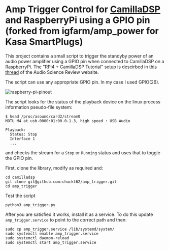# Amp Trigger Control for [CamillaDSP](https://github.com/HEnquist/camilladsp/releases/) and RaspberryPi using a GPIO pin (forked from igfarm/amp_power for Kasa SmartPlugs)

This project contains a small script to trigger the standyby power of an audio power amplifier using a GPIO pin when connected to CamillaDSP on a RaspberryPi. The "RPi4 + CamillaDSP Tutorial" setup is descirbed in [this thread](https://www.audiosciencereview.com/forum/index.php?threads/rpi4-camilladsp-tutorial.29656/) of the Audio Science Review website.

The script can use any appropriate GPIO pin. In my case I used GPIO(26).

![raspberry-pi-pinout](https://user-images.githubusercontent.com/5959044/198881674-b7f59858-7659-4ca4-82b4-c1a1d28edce7.png)

The script looks for the status of the playback device on the linux process information pseudo-file system:
```
$ head /proc/asound/card2/stream0
MOTU M4 at usb-0000:01:00.0-1.3, high speed : USB Audio

Playback:
  Status: Stop
  Interface 1
  ...
```

and checks the stream for a `Stop` or `Running` status and uses that to toggle the GPIO pin.

First, clone the library, modify as required and:

```
cd camilladsp
git clone git@github.com:chuckt62/amp_trigger.git
cd amp_trigger
```

Test the script
```
python3 amp_trigger.py
```
After you are satisfied it works, install it as a service. To do this update `amp_trigger.service` to point to the correct path and then:

```
sudo cp amp_trigger.service /lib/systemd/system/
sudo systemctl enable amp_trigger.service
sudo systemctl daemon-reload
sudo systemctl start amp_trigger.service
```
